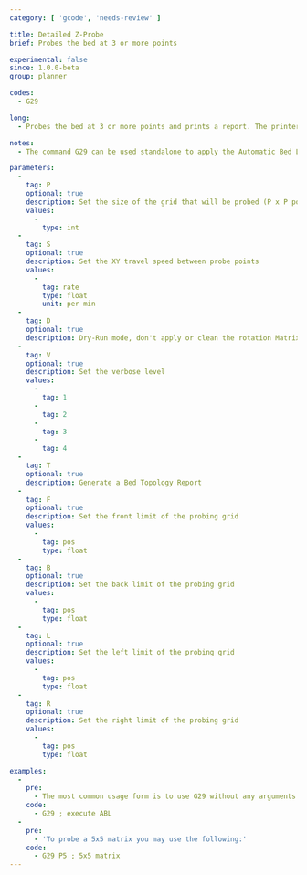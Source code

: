 ```yaml
---
category: [ 'gcode', 'needs-review' ]

title: Detailed Z-Probe
brief: Probes the bed at 3 or more points

experimental: false
since: 1.0.0-beta
group: planner

codes:
  - G29

long:
  - Probes the bed at 3 or more points and prints a report. The printer must be homed with G28 before G29.

notes:
  - The command G29 can be used standalone to apply the Automatic Bed Leveling algorithm using the default values set in Configuration.h.

parameters:
  -
    tag: P
    optional: true
    description: Set the size of the grid that will be probed (P x P points)
    values:
      -
        type: int
  -
    tag: S
    optional: true
    description: Set the XY travel speed between probe points
    values:
      -
        tag: rate
        type: float
        unit: per min
  -
    tag: D
    optional: true
    description: Dry-Run mode, don't apply or clean the rotation Matrix
  -
    tag: V
    optional: true
    description: Set the verbose level
    values:
      -
        tag: 1
      -
        tag: 2
      -
        tag: 3
      -
        tag: 4
  -
    tag: T
    optional: true
    description: Generate a Bed Topology Report
  -
    tag: F
    optional: true
    description: Set the front limit of the probing grid
    values:
      -
        tag: pos
        type: float
  -
    tag: B
    optional: true
    description: Set the back limit of the probing grid
    values:
      -
        tag: pos
        type: float
  -
    tag: L
    optional: true
    description: Set the left limit of the probing grid
    values:
      -
        tag: pos
        type: float
  -
    tag: R
    optional: true
    description: Set the right limit of the probing grid
    values:
      -
        tag: pos
        type: float

examples:
  -
    pre:
      - The most common usage form is to use G29 without any arguments as it will follow the definitions set at compile time on the Configuration.h file.
    code:
      - G29 ; execute ABL
  -
    pre:
      - 'To probe a 5x5 matrix you may use the following:'
    code:
      - G29 P5 ; 5x5 matrix
---
```

